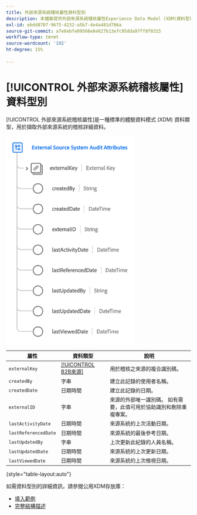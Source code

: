 ```yaml
---
title: 外部來源系統稽核屬性資料型別
description: 本檔案提供外部來源系統稽核屬性Experience Data Model (XDM)資料型別的概述。
exl-id: ebdd8707-9675-4232-a5b7-4e4a481d706a
source-git-commit: a7e6ebfe09566e6e027b13efc95dda97ff8f0315
workflow-type: tm+mt
source-wordcount: '192'
ht-degree: 15%

---
```


# [!UICONTROL 外部來源系統稽核屬性] 資料型別

[!UICONTROL 外部來源系統稽核屬性]是一種標準的體驗資料模式 (XDM) 資料類型，用於擷取外部來源系統的稽核詳細資料。

![](../images/data-types/external-source-system-audit-attributes.png)

| 屬性 | 資料類型 | 說明 |
| --- | --- | --- |
| `externalKey` | [[!UICONTROL B2B來源]](./b2b-source.md) | 用於稽核之來源的複合識別碼。 |
| `createdBy` | 字串 | 建立此記錄的使用者名稱。 |
| `createdDate` | 日期時間 | 建立此記錄的日期。 |
| `externalID` | 字串 | 來源的外部唯一識別碼。 如有需要，此值可用於協助識別和刪除重複專案。 |
| `lastActivityDate` | 日期時間 | 來源系統的上次活動日期。 |
| `lastReferencedDate` | 日期時間 | 來源系統的最後參考日期。 |
| `lastUpdatedBy` | 字串 | 上次更新此紀錄的人員名稱。 |
| `lastUpdatedDate` | 日期時間 | 來源系統的上次更新日期。 |
| `lastViewedDate` | 日期時間 | 來源系統的上次檢視日期。 |

{style="table-layout:auto"}

如需資料型別的詳細資訊，請參閱公用XDM存放庫：

* [填入範例](https://github.com/adobe/xdm/blob/master/components/datatypes/auditing/external-source-system-audit.example.1.json)
* [完整結構描述](https://github.com/adobe/xdm/blob/master/components/datatypes/auditing/external-source-system-audit.schema.json)
